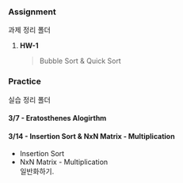 ### <strong>Assignment</strong>

과제 정리 폴더

1. **HW-1**
   > Bubble Sort & Quick Sort

### <strong>Practice</strong>

실습 정리 폴더

#### <Strong> 3/7 - Eratosthenes Alogirthm </Strong>

#### <Strong> 3/14 - Insertion Sort & NxN Matrix - Multiplication </Strong>

- Insertion Sort
- NxN Matrix - Multiplication <br>
  일반화하기.
